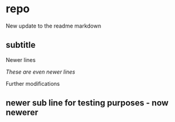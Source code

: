 # repo

New update to the readme markdown

## subtitle

Newer lines

*These are even newer lines*

Further modifications

## newer sub line for testing purposes - now newerer
